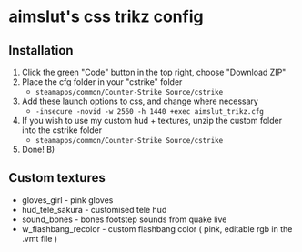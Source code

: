 # aimslut's css trikz config

## Installation
1. Click the green "Code" button in the top right, choose "Download ZIP"
2. Place the cfg folder in your "cstrike" folder 
   - `steamapps/common/Counter-Strike Source/cstrike`
3. Add these launch options to css, and change where necessary 
   - `-insecure -novid -w 2560 -h 1440 +exec aimslut_trikz.cfg`
4. If you wish to use my custom hud + textures, unzip the custom folder into the cstrike folder
   - `steamapps/common/Counter-Strike Source/cstrike`
5. Done! B)

## Custom textures
- gloves_girl - pink gloves
- hud_tele_sakura - customised tele hud
- sound_bones - bones footstep sounds from quake live
- w_flashbang_recolor - custom flashbang color ( pink, editable rgb in the .vmt file )
